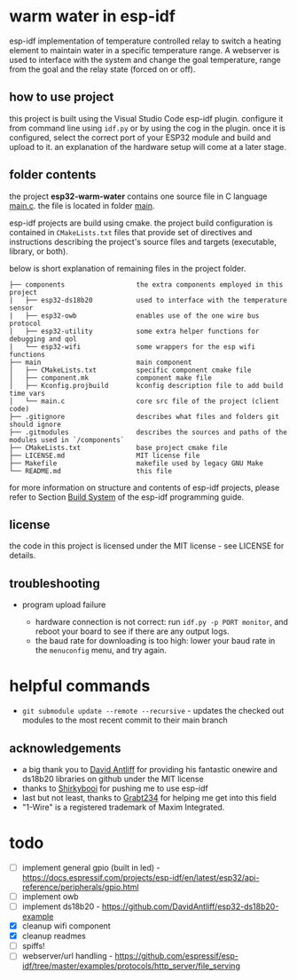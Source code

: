 # warm water in esp-idf

esp-idf implementation of temperature controlled relay to switch a heating element to maintain water in a specific temperature range. 
A webserver is used to interface with the system and change the goal temperature, range from the goal and the relay state (forced on or off).

## how to use project

this project is built using the Visual Studio Code esp-idf plugin. 
configure it from command line using `idf.py` or by using the cog in the plugin. 
once it is configured, select the correct port of your ESP32 module and build and upload to it.
an explanation of the hardware setup will come at a later stage.

## folder contents

the project **esp32-warm-water** contains one source file in C language [main.c](main/main.c). the file is located in folder [main](main).

esp-idf projects are build using cmake. the project build configuration is contained in `CMakeLists.txt` files that provide set of directives and instructions describing the project's source files and targets (executable, library, or both). 

below is short explanation of remaining files in the project folder.

```
├── components                  the extra components employed in this project
|   ├── esp32-ds18b20           used to interface with the temperature sensor
|   ├── esp32-owb               enables use of the one wire bus protocol
|   ├── esp32-utility           some extra helper functions for debugging and qol
|   └── esp32-wifi              some wrappers for the esp wifi functions
├── main                        main component
│   ├── CMakeLists.txt          specific component cmake file
│   ├── component.mk            component make file
│   ├── Kconfig.projbuild       kconfig description file to add build time vars
│   └── main.c                  core src file of the project (client code)
├── .gitignore                  describes what files and folders git should ignore
├── .gitmodules                 describes the sources and paths of the modules used in `/components`
├── CMakeLists.txt              base project cmake file
├── LICENSE.md                  MIT license file
├── Makefile                    makefile used by legacy GNU Make
└── README.md                   this file
```

for more information on structure and contents of esp-idf projects, please refer to Section [Build System](https://docs.espressif.com/projects/esp-idf/en/latest/esp32/api-guides/build-system.html) of the esp-idf programming guide.

## license

the code in this project is licensed under the MIT license - see LICENSE for details.

## troubleshooting

* program upload failure

    * hardware connection is not correct: run `idf.py -p PORT monitor`, and reboot your board to see if there are any output logs.
    * the baud rate for downloading is too high: lower your baud rate in the `menuconfig` menu, and try again.

# helpful commands
- ```git submodule update --remote --recursive``` - updates the checked out modules to the most recent commit to their main branch

## acknowledgements

- a big thank you to [David Antliff](https://github.com/DavidAntliff/) for providing his fantastic onewire and ds18b20 libraries on github under the MIT license
- thanks to [Shirkybooi](https://github.com/ShirkyBooi) for pushing me to use esp-idf
- last but not least, thanks to [Grabt234](https://github.com/grabt234) for helping me get into this field
- "1-Wire" is a registered trademark of Maxim Integrated.

# todo
 
- [ ] implement general gpio (built in led) - https://docs.espressif.com/projects/esp-idf/en/latest/esp32/api-reference/peripherals/gpio.html
- [ ] implement owb
- [ ] implement ds18b20 - https://github.com/DavidAntliff/esp32-ds18b20-example
- [x] cleanup wifi component
- [x] cleanup readmes
- [ ] spiffs!
- [ ] webserver/url handling - https://github.com/espressif/esp-idf/tree/master/examples/protocols/http_server/file_serving
